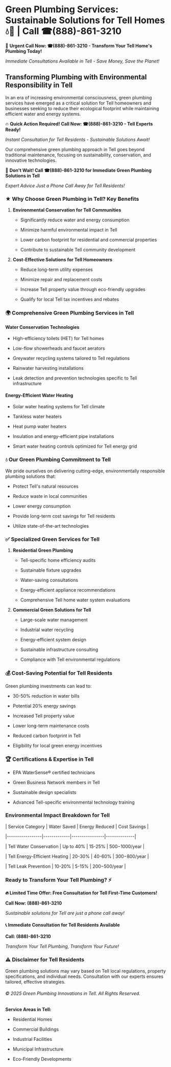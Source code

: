# Green Plumbing Services: Sustainable Solutions for Tell Homes 💧🌿 | Call ☎(888)-861-3210

🚨 **Urgent Call Now: ☎(888)-861-3210 - Transform Your Tell Home's Plumbing Today!**
*Immediate Consultations Available in Tell - Save Money, Save the Planet!*

## Transforming Plumbing with Environmental Responsibility in Tell

In an era of increasing environmental consciousness, green plumbing services have emerged as a critical solution for Tell homeowners and businesses seeking to reduce their ecological footprint while maintaining efficient water and energy systems. 

🔥 **Quick Action Required! Call Now: ☎(888)-861-3210 - Tell Experts Ready!**
*Instant Consultation for Tell Residents - Sustainable Solutions Await!*

Our comprehensive green plumbing approach in Tell goes beyond traditional maintenance, focusing on sustainability, conservation, and innovative technologies.

🚨 **Don't Wait! Call ☎(888)-861-3210 for Immediate Green Plumbing Solutions in Tell**
*Expert Advice Just a Phone Call Away for Tell Residents!*

### ★ Why Choose Green Plumbing in Tell? Key Benefits

1. **Environmental Conservation for Tell Communities** 
   - Significantly reduce water and energy consumption
   - Minimize harmful environmental impact in Tell
   - Lower carbon footprint for residential and commercial properties
   - Contribute to sustainable Tell community development

2. **Cost-Effective Solutions for Tell Homeowners** 
   - Reduce long-term utility expenses
   - Minimize repair and replacement costs
   - Increase Tell property value through eco-friendly upgrades
   - Qualify for local Tell tax incentives and rebates

### 🌍 Comprehensive Green Plumbing Services in Tell

#### Water Conservation Technologies
- High-efficiency toilets (HET) for Tell homes
- Low-flow showerheads and faucet aerators
- Greywater recycling systems tailored to Tell regulations
- Rainwater harvesting installations
- Leak detection and prevention technologies specific to Tell infrastructure

#### Energy-Efficient Water Heating
- Solar water heating systems for Tell climate
- Tankless water heaters
- Heat pump water heaters
- Insulation and energy-efficient pipe installations
- Smart water heating controls optimized for Tell energy grid

### 💧 Our Green Plumbing Commitment to Tell

We pride ourselves on delivering cutting-edge, environmentally responsible plumbing solutions that:
- Protect Tell's natural resources
- Reduce waste in local communities
- Lower energy consumption
- Provide long-term cost savings for Tell residents
- Utilize state-of-the-art technologies

### ✅ Specialized Green Services for Tell

1. **Residential Green Plumbing**
   - Tell-specific home efficiency audits
   - Sustainable fixture upgrades
   - Water-saving consultations
   - Energy-efficient appliance recommendations
   - Comprehensive Tell home water system evaluations

2. **Commercial Green Solutions for Tell**
   - Large-scale water management
   - Industrial water recycling
   - Energy-efficient system design
   - Sustainable infrastructure consulting
   - Compliance with Tell environmental regulations

### 💰 Cost-Saving Potential for Tell Residents

Green plumbing investments can lead to:
- 30-50% reduction in water bills
- Potential 20% energy savings
- Increased Tell property value
- Lower long-term maintenance costs
- Reduced carbon footprint in Tell
- Eligibility for local green energy incentives

### 🏆 Certifications & Expertise in Tell

- EPA WaterSense® certified technicians
- Green Business Network members in Tell
- Sustainable design specialists
- Advanced Tell-specific environmental technology training

### Environmental Impact Breakdown for Tell

| Service Category | Water Saved | Energy Reduced | Cost Savings |
|-----------------|-------------|----------------|--------------|
| Tell Water Conservation | Up to 40% | 15-25% | $500-$1000/year |
| Tell Energy-Efficient Heating | 20-30% | 40-60% | $300-$800/year |
| Tell Leak Prevention | 10-20% | 5-15% | $200-$500/year |

### Ready to Transform Your Tell Plumbing? ⚡

**🔥 Limited Time Offer: Free Consultation for Tell First-Time Customers!**

**Call Now: (888)-861-3210**
*Sustainable solutions for Tell are just a phone call away!*

#### 📞 Immediate Consultation for Tell Residents Available

**Call: (888)-861-3210**
*Transform Your Tell Plumbing, Transform Your Future!*

### ⚠️ Disclaimer for Tell Residents

Green plumbing solutions may vary based on Tell local regulations, property specifications, and individual needs. Consultation with our experts ensures tailored, effective strategies.

###### © 2025 Green Plumbing Innovations in Tell. All Rights Reserved.

**Service Areas in Tell:** 
- Residential Homes
- Commercial Buildings
- Industrial Facilities
- Municipal Infrastructure
- Eco-Friendly Developments